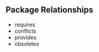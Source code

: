 ## Package Relationships

* requires <!--.element: class="fragment"-->
* conflicts <!--.element: class="fragment"-->
* provides <!--.element: class="fragment"-->
* obsoletes <!--.element: class="fragment"-->
